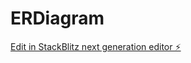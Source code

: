 # ERDiagram

[Edit in StackBlitz next generation editor ⚡️](https://stackblitz.com/~/github.com/QuirkySwirl/ERDiagram)